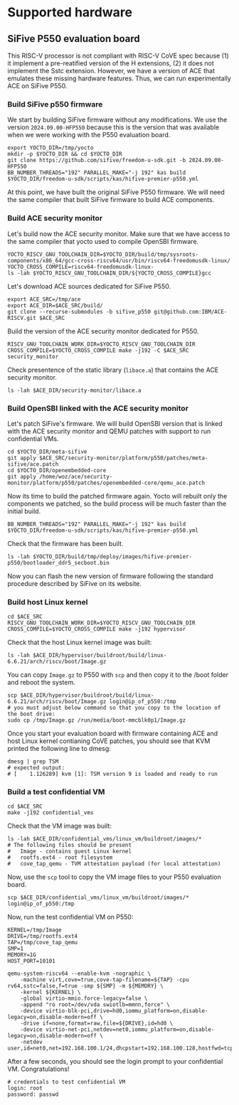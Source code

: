 # Supported hardware

## SiFive P550 evaluation board
This RISC-V processor is not compliant with RISC-V CoVE spec because (1) it implement a pre-reatified version of the H extensions, (2) it does not implement the Sstc extension. However, we have a version of ACE that emulates these missing hardware features. Thus, we can run experimentally ACE on SiFive P550.

### Build SiFive p550 firmware
We start by building SiFive firmware without any modifications. We use the version `2024.09.00-HFP550` because this is the version that was available when we were working with the P550 evaluation board.
```
export YOCTO_DIR=/tmp/yocto
mkdir -p $YOCTO_DIR && cd $YOCTO_DIR
git clone https://github.com/sifive/freedom-u-sdk.git -b 2024.09.00-HFP550
BB_NUMBER_THREADS="192" PARALLEL_MAKE="-j 192" kas build $YOCTO_DIR/freedom-u-sdk/scripts/kas/hifive-premier-p550.yml
```

At this point, we have built the original SiFive P550 firmware. We will need the same compiler that built SiFive firmware to build ACE components.

### Build ACE security monitor
Let's build now the ACE security monitor. Make sure that we have access to the same compiler that yocto used to compile OpenSBI firmware.
```
YOCTO_RISCV_GNU_TOOLCHAIN_DIR=$YOCTO_DIR/build/tmp/sysroots-components/x86_64/gcc-cross-riscv64/usr/bin/riscv64-freedomusdk-linux/
YOCTO_CROSS_COMPILE=riscv64-freedomusdk-linux-
ls -lah $YOCTO_RISCV_GNU_TOOLCHAIN_DIR/${YOCTO_CROSS_COMPILE}gcc
```

Let's download ACE sources dedicated for SiFive P550.
```
export ACE_SRC=/tmp/ace
export ACE_DIR=$ACE_SRC/build/
git clone --recurse-submodules -b sifive_p550 git@github.com:IBM/ACE-RISCV.git $ACE_SRC
```

Build the version of the ACE security monitor dedicated for P550.
```
RISCV_GNU_TOOLCHAIN_WORK_DIR=$YOCTO_RISCV_GNU_TOOLCHAIN_DIR CROSS_COMPILE=$YOCTO_CROSS_COMPILE make -j192 -C $ACE_SRC security_monitor
```

Check presentence of the static library (`libace.a`) that contains the ACE security monitor.
```
ls -lah $ACE_DIR/security-monitor/libace.a
```

### Build OpenSBI linked with the ACE security monitor
Let's patch SiFive's firmware. We will build OpenSBI version that is linked with the ACE security monitor and QEMU patches with support to run confidential VMs.
```
cd $YOCTO_DIR/meta-sifive
git apply $ACE_SRC/security-monitor/platform/p550/patches/meta-sifive/ace.patch
cd $YOCTO_DIR/openembedded-core
git apply /home/woz/ace/security-monitor/platform/p550/patches/openembedded-core/qemu_ace.patch
```

Now its time to build the patched firmware again. Yocto will rebuilt only the components we patched, so the build process will be much faster than the initial build.
```
BB_NUMBER_THREADS="192" PARALLEL_MAKE="-j 192" kas build $YOCTO_DIR/freedom-u-sdk/scripts/kas/hifive-premier-p550.yml
```

Check that the firmware has been built.
```
ls -lah $YOCTO_DIR/build/tmp/deploy/images/hifive-premier-p550/bootloader_ddr5_secboot.bin
```

Now you can flash the new version of firmware following the standard procedure described by SiFive on its website.

### Build host Linux kernel
```
cd $ACE_SRC
RISCV_GNU_TOOLCHAIN_WORK_DIR=$YOCTO_RISCV_GNU_TOOLCHAIN_DIR CROSS_COMPILE=$YOCTO_CROSS_COMPILE make -j192 hypervisor
```

Check that the host Linux kernel image was built:
```
ls -lah $ACE_DIR/hypervisor/buildroot/build/linux-6.6.21/arch/riscv/boot/Image.gz
```

You can copy `Image.gz` to P550 with `scp` and then copy it to the /boot folder and reboot the system.
```
scp $ACE_DIR/hypervisor/buildroot/build/linux-6.6.21/arch/riscv/boot/Image.gz login@ip_of_p550:/tmp
# you must adjust below command so that you copy to the location of the boot drive:
sudo cp /tmp/Image.gz /run/media/boot-mmcblk0p1/Image.gz
```

Once you start your evaluation board with firmware containing ACE and host Linux kernel contianing CoVE patches, you should see that KVM printed the following line to dmesg:
```
dmesg | grep TSM
# expected output:
# [    1.126289] kvm [1]: TSM version 9 is loaded and ready to run
```

### Build a test confidential VM
```
cd $ACE_SRC
make -j192 confidential_vms
```

Check that the VM image was built:
```
ls -lah $ACE_DIR/confidential_vms/linux_vm/buildroot/images/*
# The following files should be present
#   Image - contains guest Linux kernel
#   rootfs.ext4 - root filesystem
#   cove_tap_qemu - TVM attestation payload (for local attestation)
```

Now, use the `scp` tool to copy the VM image files to your P550 evaluation board.
```
scp $ACE_DIR/confidential_vms/linux_vm/buildroot/images/* login@ip_of_p550:/tmp
```

Now, run the test confidential VM on P550:
```
KERNEL=/tmp/Image
DRIVE=/tmp/rootfs.ext4
TAP=/tmp/cove_tap_qemu
SMP=1
MEMORY=1G
HOST_PORT=10101

qemu-system-riscv64 --enable-kvm -nographic \
    -machine virt,cove=true,cove-tap-filename=${TAP} -cpu rv64,sstc=false,f=true -smp ${SMP} -m ${MEMORY} \
    -kernel ${KERNEL} \
    -global virtio-mmio.force-legacy=false \
    -append "ro root=/dev/vda swiotlb=mmnn,force" \
    -device virtio-blk-pci,drive=hd0,iommu_platform=on,disable-legacy=on,disable-modern=off \
    -drive if=none,format=raw,file=${DRIVE},id=hd0 \
    -device virtio-net-pci,netdev=net0,iommu_platform=on,disable-legacy=on,disable-modern=off \
    -netdev user,id=net0,net=192.168.100.1/24,dhcpstart=192.168.100.128,hostfwd=tcp::${HOST_PORT}-:22
```

After a few seconds, you should see the login prompt to your confidential VM. Congratulations!
```
# credentials to test confidential VM
login: root
password: passwd
```